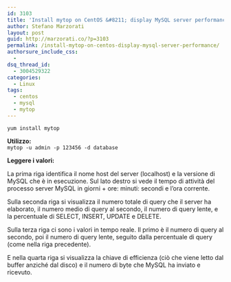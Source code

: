```yaml
---
id: 3103
title: 'Install mytop on CentOS &#8211; display MySQL server performance'
author: Stefano Marzorati
layout: post
guid: http://marzorati.co/?p=3103
permalink: /install-mytop-on-centos-display-mysql-server-performance/
authorsure_include_css:
  - 
dsq_thread_id:
  - 3004529322
categories:
  - Linux
tags:
  - centos
  - mysql
  - mytop
---
```

`yum install mytop`

**Utilizzo:**  
`mytop -u admin -p 123456 -d database`

**Leggere i valori:**

La prima riga identifica il nome host del server (localhost) e la versione di MySQL che è in esecuzione. Sul lato destro si vede il tempo di attività del processo server MySQL in giorni + ore: minuti: secondi e l&#8217;ora corrente.

Sulla seconda riga si visualizza il numero totale di query che il server ha elaborato, il numero medio di query al secondo, il numero di query lente, e la percentuale di SELECT, INSERT, UPDATE e DELETE.

Sulla terza riga ci sono i valori in tempo reale. Il primo è il numero di query al secondo, poi il numero di query lente, seguito dalla percentuale di query (come nella riga precedente).

E nella quarta riga si visualizza la chiave di efficienza (ciò che viene letto dal buffer anziché dal disco) e il numero di byte che MySQL ha inviato e ricevuto.